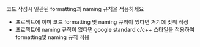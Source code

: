 코드 작성시 일관된 formatting과 naming 규칙을 적용하세요
- 프로젝트에 이미 코드 formatting 및 naming 규칙이 있다면 거기에 맞춰 작성
- 프로젝트에 naming 규칙이 없다면 google standard c/c++ 스타일을 적용하여 formatting및 naming 규칙 적용